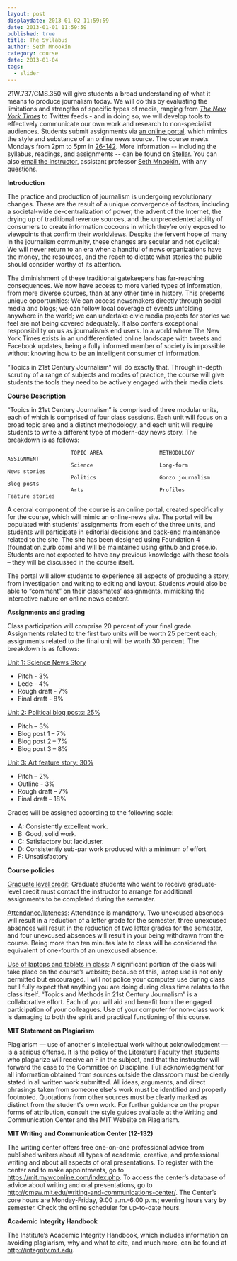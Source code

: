 ```yaml
---
layout: post
displaydate: 2013-01-02 11:59:59
date: 2013-01-01 11:59:59
published: true
title: The Syllabus
author: Seth Mnookin
category: course
date: 2013-01-04
tags: 
  - slider
---
```


21W.737/CMS.350 will give students a broad understanding of what it means to produce journalism today. We will do this by evaluating the limitations and strengths of specific types of media, ranging from <a href="http://nytimes.com" target="_blank">_The New York Times_</a> to Twitter feeds - and in doing so, we will develop tools to effectively communicate our own work and research to non-specialist audiences. Students submit assignments via <a href="http://21w737.com">an online portal</a>, which mimics the style and substance of an online news source. The course meets Mondays from 2pm to 5pm in <a href="http://whereis.mit.edu/?go=26" target="_blank">26-142</a>. More information -- including the syllabus, readings, and assignments -- can be found on <a href="https://stellar.mit.edu/S/course/21W/fa13/21W.737/" target="_blank">Stellar</a>. You can also <a href="mailto:smnookin@mit.edu" target="_blank">email the instructor</a>, assistant professor <a href="http://sethmnookin.com" target="_blank">Seth Mnookin</a>, with any questions.</p>


**Introduction**

The practice and production of journalism is undergoing revolutionary changes. These are the result of a unique convergence of factors, including a societal-wide de-centralization of power, the advent of the Internet, the drying up of traditional revenue sources, and the unprecedented ability of consumers to create information cocoons in which they’re only exposed to viewpoints that confirm their worldviews. Despite the fervent hope of many in the journalism community, these changes are secular and not cyclical: We will never return to an era when a handful of news organizations have the money, the resources, and the reach to dictate what stories the public should consider worthy of its attention.

The diminishment of these traditional gatekeepers has far-reaching consequences. We now have access to more varied types of information, from more diverse sources, than at any other time in history. This presents unique opportunities: We can access newsmakers directly through social media and blogs; we can follow local coverage of events unfolding anywhere in the world; we can undertake civic media projects for stories we feel are not being covered adequately. It also confers exceptional responsibility on us as journalism’s end users. In a world where The New York Times exists in an undifferentiated online landscape with tweets and Facebook updates, being a fully informed member of society is impossible without knowing how to be an intelligent consumer of information.
  
“Topics in 21st Century Journalism” will do exactly that. Through in-depth scrutiny of a range of subjects and modes of practice, the course will give students the tools they need to be actively engaged with their media diets. 

**Course Description**

“Topics in 21st Century Journalism” is comprised of three modular units, each of which is comprised of four class sessions. Each unit will focus on a broad topic area and a distinct methodology, and each unit will require students to write a different type of modern-day news story. The breakdown is as follows:

						TOPIC AREA					METHODOLOGY					ASSIGNMENT
						Science 					Long-form					News stories
						Politics					Gonzo journalism			Blog posts
						Arts 						Profiles					Feature stories	
                        



A central component of the course is an online portal, created specifically for the course, which will mimic an online-news site. The portal will be populated with students’ assignments from each of the three units, and students will participate in editorial decisions and back-end maintenance related to the site. The site has been designed using Foundation 4 (foundation.zurb.com) and will be maintained using github and prose.io. Students are not expected to have any previous knowledge with these tools – they will be discussed in the course itself. 

The portal will allow students to experience all aspects of producing a story, from investigation and writing to editing and layout. Students would also be able to “comment” on their classmates’ assignments, mimicking the interactive nature on online news content.


**Assignments and grading**

Class participation will comprise 20 percent of your final grade. Assignments related to the first two units will be worth 25 percent each; assignments related to the final unit will be worth 30 percent. The breakdown is as follows:

<u>Unit 1: Science News Story</u>

- Pitch - 3%
- Lede - 4%
- Rough draft - 7%
- Final draft - 8%

<u>Unit 2: Political blog posts: 25%</u>

- Pitch – 3%
- Blog post 1 – 7%
- Blog post 2 – 7%
- Blog post 3 – 8%	

<u>Unit 3: Art feature story: 30%</u>

- Pitch – 2%
- Outline - 3%
- Rough draft – 7%
- Final draft – 18%

Grades will be assigned according to the following scale:

- A: Consistently excellent work. 
- B: Good, solid work.
- C: Satisfactory but lackluster.
- D: Consistently sub-par work produced with a minimum of effort
- F: Unsatisfactory


**Course policies**

<u>Graduate level credit</u>:
Graduate students who want to receive graduate-level credit must contact the instructor to arrange for additional assignments to be completed during the semester.

<u>Attendance/lateness</u>:
Attendance is mandatory. Two unexcused absences will result in a reduction of a letter grade for the semester, three unexcused absences will result in the reduction of two letter grades for the semester, and four unexcused absences will result in your being withdrawn from the course. Being more than ten minutes late to class will be considered the equivalent of one-fourth of an unexcused absence.

<u>Use of laptops and tablets in class</u>:
A significant portion of the class will take place on the course’s website; because of this, laptop use is not only permitted but encouraged. I will not police your computer use during class but I fully expect that anything you are doing during class time relates to the class itself. “Topics and Methods in 21st Century Journalism” is a collaborative effort. Each of you will aid and benefit from the engaged participation of your colleagues. Use of your computer for non-class work is damaging to both the spirit and practical functioning of this course.


**MIT Statement on Plagiarism**

Plagiarism — use of another's intellectual work without acknowledgment — is a serious offense. It is the policy of the Literature Faculty that students who plagiarize will receive an F in the subject, and that the instructor will forward the case to the Committee on Discipline. Full acknowledgment for all information obtained from sources outside the classroom must be clearly stated in all written work submitted. All ideas, arguments, and direct phrasings taken from someone else's work must be identified and properly footnoted. Quotations from other sources must be clearly marked as distinct from the student's own work. For further guidance on the proper forms of attribution, consult the style guides available at the Writing and Communication Center and the MIT Website on Plagiarism.

**MIT Writing and Communication Center (12-132)**

The writing center offers free one-on-one professional advice from published writers about all types of academic, creative, and professional writing and about all aspects of oral presentations. To register with the center and to make appointments, go to https://mit.mywconline.com/index.php. To access the center’s database of advice about writing and oral presentations, go to http://cmsw.mit.edu/writing-and-communications-center/. The Center’s core hours are Monday-Friday, 9:00 a.m.-6:00 p.m.; evening hours vary by semester. Check the online scheduler for up-to-date hours.

**Academic Integrity Handbook**

The Institute’s Academic Integrity Handbook, which includes information on avoiding plagiarism, why and what to cite, and much more, can be found at http://integrity.mit.edu.


